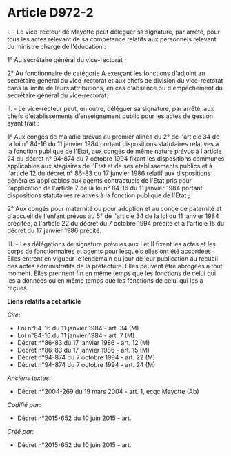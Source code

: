 # Article D972-2

I. - Le vice-recteur de Mayotte peut déléguer sa signature, par arrêté, pour tous les actes relevant de sa compétence
relatifs aux personnels relevant du ministre chargé de l'éducation :

1° Au secrétaire général du vice-rectorat ;

2° Au fonctionnaire de catégorie A exerçant les fonctions d'adjoint au secrétaire général du vice-rectorat et aux chefs de
division du vice-rectorat dans la limite de leurs attributions, en cas d'absence ou d'empêchement du secrétaire général du
vice-rectorat.

II. - Le vice-recteur peut, en outre, déléguer sa signature, par arrêté, aux chefs d'établissements d'enseignement public
pour les actes de gestion ayant trait :

1° Aux congés de maladie prévus au premier alinéa du 2° de l'article 34 de la loi n° 84-16 du 11 janvier 1984 portant
dispositions statutaires relatives à la fonction publique de l'Etat, aux congés de même nature prévus à l'article 24 du
décret n° 94-874 du 7 octobre 1994 fixant les dispositions communes applicables aux stagiaires de l'Etat et de ses
établissements publics et à l'article 12 du décret n° 86-83 du 17 janvier 1986 relatif aux dispositions générales applicables
aux agents contractuels de l'Etat pris pour l'application de l'article 7 de la loi n° 84-16 du 11 janvier 1984 portant
dispositions statutaires relatives à la fonction publique de l'Etat ;

2° Aux congés pour maternité ou pour adoption et au congé de paternité et d'accueil de l'enfant prévus au 5° de l'article 34
de la loi du 11 janvier 1984 précitée, à l'article 22 du décret du 7 octobre 1994 précité et à l'article 15 du décret du 17
janvier 1986 précité.

III. - Les délégations de signature prévues aux I et II fixent les actes et les corps de fonctionnaires et agents pour
lesquels elles ont été accordées. Elles entrent en vigueur le lendemain du jour de leur publication au recueil des actes
administratifs de la préfecture. Elles peuvent être abrogées à tout moment. Elles prennent fin en même temps que les
fonctions de celui qui les a données ou en même temps que les fonctions de celui qui les a reçues.

**Liens relatifs à cet article**

_Cite_:

  - Loi n°84-16 du 11 janvier 1984 - art. 34 (M)
  - Loi n°84-16 du 11 janvier 1984 - art. 7 (M)
  - Décret n°86-83 du 17 janvier 1986 - art. 12 (M)
  - Décret n°86-83 du 17 janvier 1986 - art. 15 (M)
  - Décret n°94-874 du 7 octobre 1994 - art. 22 (M)
  - Décret n°94-874 du 7 octobre 1994 - art. 24 (M)

_Anciens textes_:

  - Décret n°2004-269 du 19 mars 2004 - art. 1, ecqc Mayotte (Ab)

_Codifié par_:

  - Décret n°2015-652 du 10 juin 2015 - art.

_Créé par_:

  - Décret n°2015-652 du 10 juin 2015 - art.
